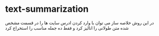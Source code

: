 # text-summarization
در این روش خلاصه ساز می توان با وارد کردن  ادرس سایت ها را در قسمت مشخص شده  متن طولانی را انالیز کرد و فقط ده جمله مناسب را استخراج کرد   

